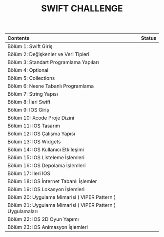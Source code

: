 <h1 align="center">
SWIFT CHALLENGE
</h1>
<br>
 
 <img width=13px src="https://icon-library.com/images/completed-icon/completed-icon-6.jpg">

| Contents | Status |
| :---  | :---:  |
| Bölüm 1: Swift Giriş  |  |
| Bölüm 2: Değişkenler ve Veri Tipleri  |  |
| Bölüm 3: Standart Programlama Yapıları  |  |
| Bölüm 4: Optional  |  |
| Bölüm 5: Collections  |  |
| Bölüm 6: Nesne Tabanlı Programlama  |  |
| Bölüm 7: String Yapısı  |  |
| Bölüm 8: İleri Swift  |  |
| Bölüm 9: IOS Giriş  |  |
| Bölüm 10: Xcode Proje Dizini  |  |
| Bölüm 11: IOS Tasarım  |  |
| Bölüm 12: IOS Çalışma Yapısı |  |
| Bölüm 13: IOS Widgets  |  |
| Bölüm 14: IOS Kullanıcı Etkileşimi  |  |
| Bölüm 15: IOS Listeleme İşlemleri  |  |
| Bölüm 16: IOS Depolama İşlemleri  |  |
| Bölüm 17: İleri IOS  |  |
| Bölüm 18: IOS İnternet Tabanlı İşlemler  |  |
| Bölüm 19: IOS Lokasyon İşlemleri  |  |
| Bölüm 20: Uygulama Mimarisi ( VIPER Pattern )  |  |
| Bölüm 21: Uygulama Mimarisi ( VIPER Pattern ) Uygulamaları  |  |
| Bölüm 22: IOS 2D Oyun Yapımı  |  |
| Bölüm 23: IOS Animasyon İşlemleri  |  |


